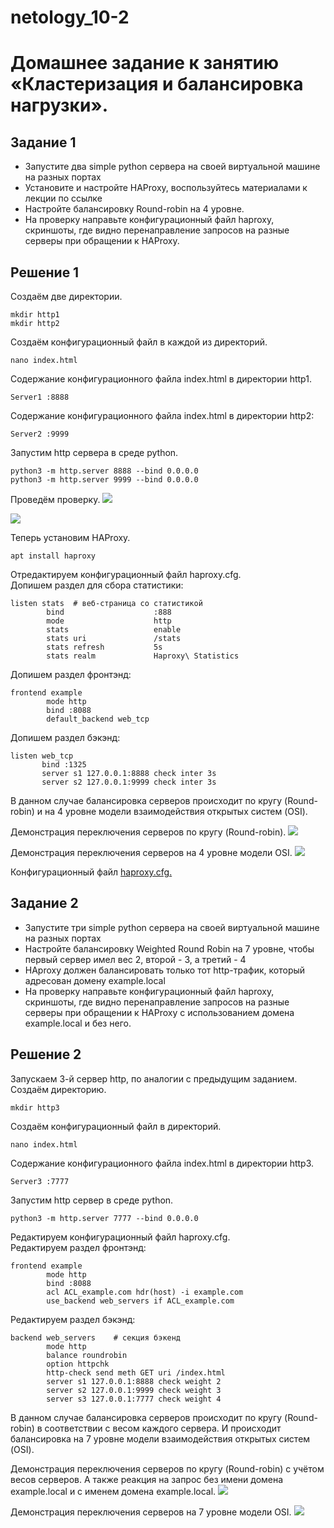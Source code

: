 # netology_10-2
# Домашнее задание к занятию «Кластеризация и балансировка нагрузки».

## Задание 1
* Запустите два simple python сервера на своей виртуальной машине на разных портах
* Установите и настройте HAProxy, воспользуйтесь материалами к лекции по ссылке
* Настройте балансировку Round-robin на 4 уровне.
* На проверку направьте конфигурационный файл haproxy, скриншоты, где видно перенаправление запросов на разные серверы при обращении к HAProxy.

## Решение 1

Создаём две директории.
```
mkdir http1
mkdir http2
```
Создаём конфигурационный файл в каждой из директорий.
```
nano index.html
```
Содержание конфигурационного файла index.html в директории http1.
```
Server1 :8888
```
Содержание конфигурационного файла index.html в директории http2:
```
Server2 :9999
```
Запустим http сервера в среде python.
```
python3 -m http.server 8888 --bind 0.0.0.0
python3 -m http.server 9999 --bind 0.0.0.0
```
Проведём проверку.
![](https://github.com/eskin-igor/netology_10-2/blob/main/10-2/10-2-1-1.PNG)

![](https://github.com/eskin-igor/netology_10-2/blob/main/10-2/10-2-1-2.PNG)

Теперь установим HAProxy.
```
apt install haproxy
```
Отредактируем конфигурационный файл haproxy.cfg.  
Допишем раздел для сбора статистики:
```
listen stats  # веб-страница со статистикой
        bind                    :888
        mode                    http
        stats                   enable
        stats uri               /stats
        stats refresh           5s
        stats realm             Haproxy\ Statistics
```
Допишем раздел фронтэнд:
```
frontend example
        mode http
        bind :8088
        default_backend web_tcp
```
Допишем раздел бэкэнд:
```
listen web_tcp
       bind :1325
       server s1 127.0.0.1:8888 check inter 3s
       server s2 127.0.0.1:9999 check inter 3s
```
В данном случае балансировка серверов происходит по кругу (Round-robin) и на 4 уровне модели взаимодействия открытых систем (OSI).

Демонстрация переключения серверов по кругу (Round-robin).
![](https://github.com/eskin-igor/netology_10-2/blob/main/10-2/10-2-1-3.PNG)

Демонстрация переключения серверов на 4 уровне модели OSI.
![](https://github.com/eskin-igor/netology_10-2/blob/main/10-2/10-2-1-4.PNG)

Конфигурационный файл [haproxy.cfg.](https://github.com/eskin-igor/netology_10-2/blob/main/10-2/haproxy_10-2-1.cfg)


## Задание 2
* Запустите три simple python сервера на своей виртуальной машине на разных портах
* Настройте балансировку Weighted Round Robin на 7 уровне, чтобы первый сервер имел вес 2, второй - 3, а третий - 4
* HAproxy должен балансировать только тот http-трафик, который адресован домену example.local
* На проверку направьте конфигурационный файл haproxy, скриншоты, где видно перенаправление запросов на разные серверы при обращении к HAProxy c использованием домена example.local и без него.

## Решение 2

Запускаем 3-й сервер http, по аналогии с предыдущим заданием.  
Создаём директорию.
```
mkdir http3
```
Создаём конфигурационный файл в директорий.
```
nano index.html
```
Содержание конфигурационного файла index.html в директории http3.
```
Server3 :7777
```
Запустим http сервер в среде python.
```
python3 -m http.server 7777 --bind 0.0.0.0
```
Редактируем конфигурационный файл haproxy.cfg.  
Редактируем раздел фронтэнд:
```
frontend example
        mode http
        bind :8088
        acl ACL_example.com hdr(host) -i example.com
        use_backend web_servers if ACL_example.com
```
Редактируем раздел бэкэнд:
```
backend web_servers    # секция бэкенд
        mode http
        balance roundrobin
        option httpchk
        http-check send meth GET uri /index.html
        server s1 127.0.0.1:8888 check weight 2
        server s2 127.0.0.1:9999 check weight 3
        server s3 127.0.0.1:7777 check weight 4
```
В данном случае балансировка серверов происходит по кругу (Round-robin) в соответствии с весом каждого сервера. И происходит балансировка на 7 уровне модели взаимодействия открытых систем (OSI).

Демонстрация переключения серверов по кругу (Round-robin) с учётом весов серверов. А также реакция на запрос без имени домена example.local и с именем домена example.local.
![](https://github.com/eskin-igor/netology_10-2/blob/main/10-2/10-2-2-1.PNG)

Демонстрация переключения серверов на 7 уровне модели OSI.
![](https://github.com/eskin-igor/netology_10-2/blob/main/10-2/10-2-2-2.PNG)
